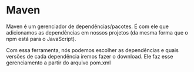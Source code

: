 # Maven

Maven é um gerenciador de dependências/pacotes. É com ele que adicionamos as dependências em nossos projetos (da mesma forma que o npm está para o JavaScript).

Com essa ferramenta, nós podemos escolher as dependências e quais versões de cada dependência iremos fazer o download. Ele faz esse gerenciamento a partir do arquivo pom.xml